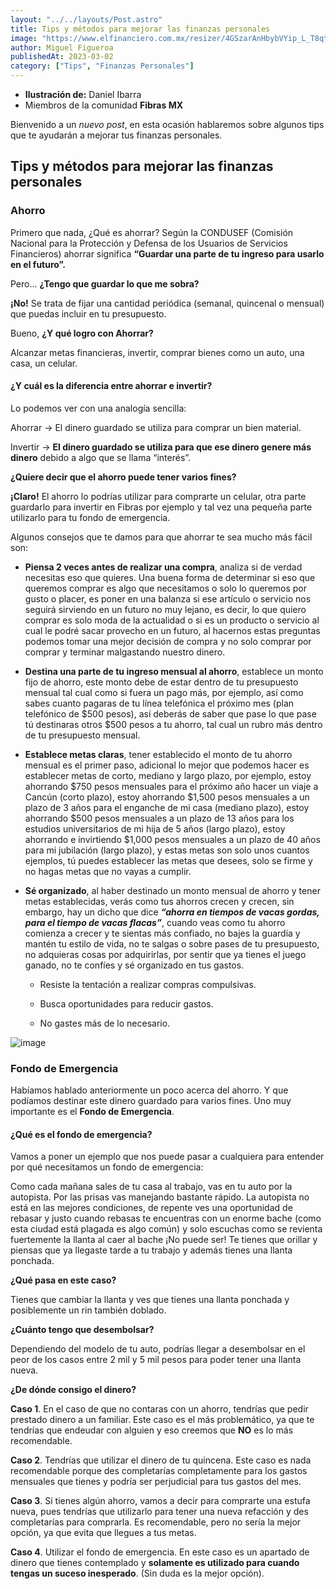 ```yaml
---
layout: "../../layouts/Post.astro"
title: Tips y métodos para mejorar las finanzas personales
image: "https://www.elfinanciero.com.mx/resizer/4GSzarAnHbybVYip_L_T8qtV_88=/800x0/filters:format(jpg):quality(70)/cloudfront-us-east-1.images.arcpublishing.com/elfinanciero/AJCT6Z3MQBGQJFYC4QX3P4WFUE.jpeg"
author: Miguel Figueroa
publishedAt: 2023-03-02
category: ["Tips", "Finanzas Personales"]
---
```


<!-- @format -->

- **Ilustración de:** Daniel Ibarra
- Miembros de la comunidad **Fibras MX**

Bienvenido a un _nuevo post_, en esta ocasión hablaremos sobre algunos tips que te ayudarán a mejorar tus finanzas personales.

## Tips y métodos para mejorar las finanzas personales

### Ahorro

Primero que nada, ¿Qué es ahorrar? Según la CONDUSEF (Comisión Nacional para la Protección y Defensa de los Usuarios de Servicios Financieros) ahorrar significa **“Guardar una parte de tu ingreso para usarlo en el futuro”.**

Pero... **¿Tengo que guardar lo que me sobra?**

**¡No!** Se trata de fijar una cantidad periódica (semanal, quincenal o mensual) que puedas incluir en tu presupuesto.

Bueno, **¿Y qué logro con Ahorrar?**

Alcanzar metas financieras, invertir, comprar bienes como un auto, una casa, un celular.

#### ¿Y cuál es la diferencia entre ahorrar e invertir?

Lo podemos ver con una analogía sencilla:

Ahorrar → El dinero guardado se utiliza para comprar un bien material.

Invertir → **El dinero guardado se utiliza para que ese dinero genere más dinero** debido a algo que se llama “interés”.

**¿Quiere decir que el ahorro puede tener varios fines?**

**¡Claro!** El ahorro lo podrías utilizar para comprarte un celular, otra parte guardarlo para invertir en Fibras por ejemplo y tal vez una pequeña parte utilizarlo para tu fondo de emergencia.

Algunos consejos que te damos para que ahorrar te sea mucho más fácil son:

- **Piensa 2 veces antes de realizar una compra**, analiza si de verdad necesitas eso que quieres. Una buena forma de determinar si eso que queremos comprar es algo que necesitamos o solo lo queremos por gusto o placer, es poner en una balanza si ese artículo o servicio nos seguirá sirviendo en un futuro no muy lejano, es decir, lo que quiero comprar es solo moda de la actualidad o si es un producto o servicio al cual le podré sacar provecho en un futuro, al hacernos estas preguntas podemos tomar una mejor decisión de compra y no solo comprar por comprar y terminar malgastando nuestro dinero.

- **Destina una parte de tu ingreso mensual al ahorro**, establece un monto fijo de ahorro, este monto debe de estar dentro de tu presupuesto mensual tal cual como si fuera un pago más, por ejemplo, así como sabes cuanto pagaras de tu línea telefónica el próximo mes (plan telefónico de $500 pesos), así deberás de saber que pase lo que pase tú destinaras otros $500 pesos a tu ahorro, tal cual un rubro más dentro de tu presupuesto mensual.

- **Establece metas claras**, tener establecido el monto de tu ahorro mensual es el primer paso, adicional lo mejor que podemos hacer es establecer metas de corto, mediano y largo plazo, por ejemplo, estoy ahorrando $750 pesos mensuales para el próximo año hacer un viaje a Cancún (corto plazo), estoy ahorrando $1,500 pesos mensuales a un plazo de 3 años para el enganche de mi casa (mediano plazo), estoy ahorrando $500 pesos mensuales a un plazo de 13 años para los estudios universitarios de mi hija de 5 años (largo plazo), estoy ahorrando e invirtiendo $1,000 pesos mensuales a un plazo de 40 años para mi jubilación (largo plazo), y estas metas son solo unos cuantos ejemplos, tú puedes establecer las metas que desees, solo se firme y no hagas metas que no vayas a cumplir.

- **Sé organizado**, al haber destinado un monto mensual de ahorro y tener metas establecidas, verás como tus ahorros crecen y crecen, sin embargo, hay un dicho que dice _**“ahorra en tiempos de vacas gordas, para el tiempo de vacas flacas”**_, cuando veas como tu ahorro comienza a crecer y te sientas más confiado, no bajes la guardia y mantén tu estilo de vida, no te salgas o sobre pases de tu presupuesto, no adquieras cosas por adquirirlas, por sentir que ya tienes el juego ganado, no te confíes y sé organizado en tus gastos.

  - Resiste la tentación a realizar compras compulsivas.

  - Busca oportunidades para reducir gastos.

  - No gastes más de lo necesario.

![image](../../images/Ilustracion-Daniel-Ibarra.jpeg)

### Fondo de Emergencia

Habíamos hablado anteriormente un poco acerca del ahorro.
Y que podíamos destinar este dinero guardado para varios fines. Uno muy importante es el **Fondo de Emergencia**.

#### ¿Qué es el fondo de emergencia?

Vamos a poner un ejemplo que nos puede pasar a cualquiera para entender por qué necesitamos un fondo de emergencia:

Como cada mañana sales de tu casa al trabajo, vas en tu auto por la autopista. Por las prisas vas manejando bastante rápido. La autopista no está en las mejores condiciones, de repente ves una oportunidad de rebasar y justo cuando rebasas te encuentras con un enorme bache (como esta ciudad está plagada es algo común) y solo escuchas como se revienta fuertemente la llanta al caer al bache ¡No puede ser! Te tienes que orillar y piensas que ya llegaste tarde a tu trabajo y además tienes una llanta ponchada.

**¿Qué pasa en este caso?**

Tienes que cambiar la llanta y ves que tienes una llanta ponchada y posiblemente un rin también doblado.

**¿Cuánto tengo que desembolsar?**

Dependiendo del modelo de tu auto, podrías llegar a desembolsar en el peor de los casos entre 2 mil y 5 mil pesos para poder tener una llanta nueva.

**¿De dónde consigo el dinero?**

**Caso 1**. En el caso de que no contaras con un ahorro, tendrías que pedir prestado dinero a un familiar. Este caso es el más problemático, ya que te tendrías que endeudar con alguien y eso creemos que **NO** es lo más recomendable.

**Caso 2**. Tendrías que utilizar el dinero de tu quincena. Este caso es nada recomendable porque des completarías completamente para los gastos mensuales que tienes y podría ser perjudicial para tus gastos del mes.

**Caso 3**. Si tienes algún ahorro, vamos a decir para comprarte una estufa nueva, pues tendrías que utilizarlo para tener una nueva refacción y des completarías para comprarla. Es recomendable, pero no sería la mejor opción, ya que evita que llegues a tus metas.

**Caso 4**. Utilizar el fondo de emergencia. En este caso es un apartado de dinero que tienes contemplado y **solamente es utilizado para cuando tengas un suceso inesperado**. (Sin duda es la mejor opción).

